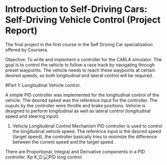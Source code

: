 # Introduction to Self-Driving Cars: Self-Driving Vehicle Control (Project Report)
The final project in the first  course in the Self Driving Car specialization offered by Coursera.


Objective: To write and implement a controller for the CARLA simulator. The goal is to control the vehicle to follow a race track by navigating through preset waypoints. The vehicle needs to reach these waypoints at certain desired speeds, so both longitudinal and lateral control will be required.

#Part 1: Longitudinal Vehicle control.

A simple PID controller was implemented for the longitudinal control of the vehicle. 
The desired speed was the reference input for the controller. The ouputs by the controller were throllle and brake positions. Vehicle is designed to perform longitudinal as well as lateral control (longitudinal speed and steering input). 

1. Vehicle Longitudinal Control Mechanism
PID controller is used to control the longitudinal vehicle speed. The reference input is the desired speed (target speed), the controller basically tries to minimize the difference between the current speed and the target speed.

There are Proportional, Integral and Derivative components in a PID controller. Kp K_D
![PID long control](https://github.com/AmarchandC/Introduction-to-Self-Driving-Cars-Self-Driving-Cars-Vehicle-Control/assets/82858194/328596e6-9eec-4324-a1b3-d869e13f0539)









